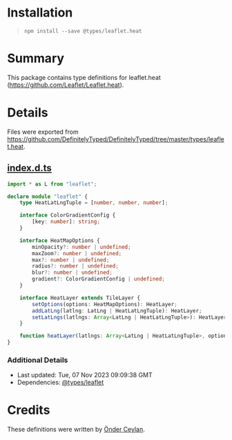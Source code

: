 # Installation
> `npm install --save @types/leaflet.heat`

# Summary
This package contains type definitions for leaflet.heat (https://github.com/Leaflet/Leaflet.heat).

# Details
Files were exported from https://github.com/DefinitelyTyped/DefinitelyTyped/tree/master/types/leaflet.heat.
## [index.d.ts](https://github.com/DefinitelyTyped/DefinitelyTyped/tree/master/types/leaflet.heat/index.d.ts)
````ts
import * as L from "leaflet";

declare module "leaflet" {
    type HeatLatLngTuple = [number, number, number];

    interface ColorGradientConfig {
        [key: number]: string;
    }

    interface HeatMapOptions {
        minOpacity?: number | undefined;
        maxZoom?: number | undefined;
        max?: number | undefined;
        radius?: number | undefined;
        blur?: number | undefined;
        gradient?: ColorGradientConfig | undefined;
    }

    interface HeatLayer extends TileLayer {
        setOptions(options: HeatMapOptions): HeatLayer;
        addLatLng(latlng: LatLng | HeatLatLngTuple): HeatLayer;
        setLatLngs(latlngs: Array<LatLng | HeatLatLngTuple>): HeatLayer;
    }

    function heatLayer(latlngs: Array<LatLng | HeatLatLngTuple>, options: HeatMapOptions): HeatLayer;
}

````

### Additional Details
 * Last updated: Tue, 07 Nov 2023 09:09:38 GMT
 * Dependencies: [@types/leaflet](https://npmjs.com/package/@types/leaflet)

# Credits
These definitions were written by [Önder Ceylan](https://github.com/onderceylan).
